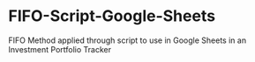 # FIFO-Script-Google-Sheets
FIFO Method applied through script to use in Google Sheets in an Investment Portfolio Tracker
